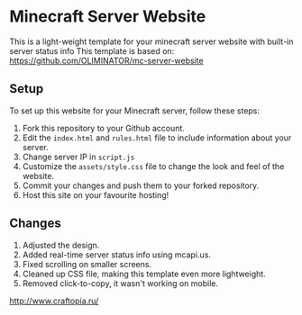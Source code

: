 # Minecraft Server Website

This is a light-weight template for your minecraft server website with built-in server status info
This template is based on: https://github.com/OLIMINATOR/mc-server-website
## Setup

To set up this website for your Minecraft server, follow these steps:

1. Fork this repository to your Github account.
2. Edit the `index.html` and `rules.html` file to include information about your server.
3. Change server IP in `script.js`
4. Customize the `assets/style.css` file to change the look and feel of the website.
6. Commit your changes and push them to your forked repository.
7. Host this site on your favourite hosting!

## Changes

1. Adjusted the design.
2. Added real-time server status info using mcapi.us.
3. Fixed scrolling on smaller screens.
4. Cleaned up CSS file, making this template even more lightweight.
5. Removed click-to-copy, it wasn't working on mobile.

http://www.craftopia.ru/
